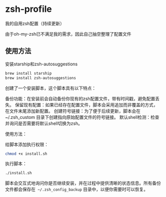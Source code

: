 # zsh-profile
我的自用zsh配置（持续更新）

由于oh-my-zsh已不满足我的需求，因此自己抽空整理了配置文件

## 使用方法
安装starship和zsh-autosuggestions

```bash
brew install starship
brew install zsh-autosuggestions
```

创建了一个安装脚本，这个脚本具有以下特点：

备份功能：在安装前会自动备份你现有的zsh配置文件，带有时间戳，避免配置丢失。
保留现有配置：如果已经存在配置文件，脚本会采用追加而非覆盖的方式，在文件末尾添加新配置。
创建符号链接：为了便于后续更新，脚本会在 ~/.zsh_custom 目录下创建指向原始配置文件的符号链接。
默认shell检测：检查并询问是否需要将默认shell切换为zsh。

使用方法：

给脚本添加执行权限：

```bash
chmod +x install.sh
```

执行脚本：

```bash
./install.sh
```

脚本会交互式地询问你是否继续安装，并在过程中提供清晰的状态信息。所有备份文件都会保存在` ~/.zsh_config_backup` 目录中，以便你需要时可以恢复。
